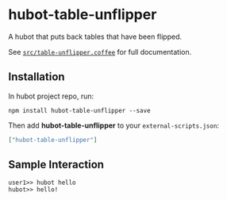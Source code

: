 # hubot-table-unflipper

A hubot that puts back tables that have been flipped.

See [`src/table-unflipper.coffee`](src/table-unflipper.coffee) for full documentation.

## Installation

In hubot project repo, run:

`npm install hubot-table-unflipper --save`

Then add **hubot-table-unflipper** to your `external-scripts.json`:

```json
["hubot-table-unflipper"]
```

## Sample Interaction

```
user1>> hubot hello
hubot>> hello!
```
